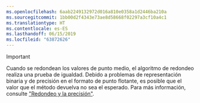 ```yaml
---
ms.openlocfilehash: 6aab2249132972d016a810e0358a1d2446ba210a
ms.sourcegitcommit: 1bb00d2f4343e73ae8d58668f02297a3cf10a4c1
ms.translationtype: HT
ms.contentlocale: es-ES
ms.lasthandoff: 06/15/2019
ms.locfileid: "63872626"
---
```


> [!IMPORTANT]
>  Cuando se redondean los valores de punto medio, el algoritmo de redondeo realiza una prueba de igualdad. Debido a problemas de representación binaria y de precisión en el formato de punto flotante, es posible que el valor que el método devuelva no sea el esperado. Para más información, consulte ["Redondeo y la precisión"](xref:System.Math.Round%2A#rounding-and-precision).

